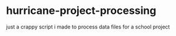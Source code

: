 # hurricane-project-processing
just a crappy script i made to process data files for a school project

